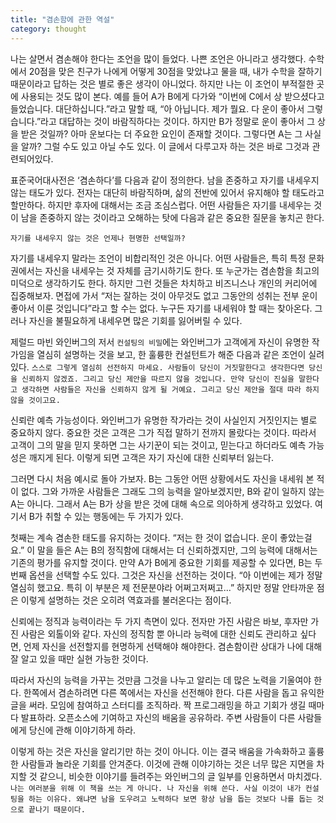 ```yaml
---
title: "겸손함에 관한 역설"
category: thought
---
```


나는 살면서 겸손해야 한다는 조언을 많이 들었다. 나쁜 조언은 아니라고 생각했다. 수학에서 20점을 맞은 친구가 나에게 어떻게 30점을 맞았냐고 물을 때, 내가 수학을 잘하기 때문이라고 답하는 것은 별로 좋은 생각이 아니었다. 하지만 나는 이 조언이 부적절한 곳에 사용되는 것도 많이 본다. 예를 들어 A가 B에게 다가와 “이번에 C에서 상 받으셨다고 들었습니다. 대단하십니다.”라고 말할 때, “아 아닙니다. 제가 뭘요. 다 운이 좋아서 그렇습니다.”라고 대답하는 것이 바람직하다는 것이다. 하지만 B가 정말로 운이 좋아서 그 상을 받은 것일까? 아마 운보다는 더 주요한 요인이 존재할 것이다. 그렇다면 A는 그 사실을 알까? 그럴 수도 있고 아닐 수도 있다. 이 글에서 다루고자 하는 것은 바로 그것과 관련되어있다.

표준국어대사전은 ‘겸손하다’를 다음과 같이 정의한다. 남을 존중하고 자기를 내세우지 않는 태도가 있다. 전자는 대단히 바람직하며, 삶의 전반에 있어서 유지해야 할 태도라고 할만하다. 하지만 후자에 대해서는 조금 조심스럽다. 어떤 사람들은 자기를 내세우는 것이 남을 존중하지 않는 것이라고 오해하는 탓에 다음과 같은 중요한 질문을 놓치곤 한다.

`자기를 내세우지 않는 것은 언제나 현명한 선택일까?`

자기를 내세우지 말라는 조언이 비합리적인 것은 아니다. 어떤 사람들은, 특히 특정 문화권에서는 자신을 내세우는 것 자체를 금기시하기도 한다. 또 누군가는 겸손함을 최고의 미덕으로 생각하기도 한다. 하지만 그런 것들은 차치하고 비즈니스나 개인의 커리어에 집중해보자. 면접에 가서 “저는 잘하는 것이 아무것도 없고 그동안의 성취는 전부 운이 좋아서 이룬 것입니다”라고 할 수는 없다. 누구든 자기를 내세워야 할 때는 찾아온다. 그러나 자신을 불필요하게 내세우면 많은 기회를 잃어버릴 수 있다.

제럴드 마빈 와인버그의 저서 `컨설팅의 비밀`에는 와인버그가 고객에게 자신이 유명한 작가임을 열심히 설명하는 것을 보고, 한 훌륭한 컨설턴트가 해준 다음과 같은 조언이 실려있다. `스스로 그렇게 열심히 선전하지 마세요. 사람들이 당신이 거짓말한다고 생각한다면 당신을 신뢰하지 않겠죠. 그리고 당신 제안을 따르지 않을 것입니다. 만약 당신이 진실을 말한다고 생각하면 사람들은 자신을 신뢰하지 않게 될 거예요. 그리고 당신 제안을 절대 따라 하지 않을 것이고요.`

신뢰란 예측 가능성이다. 와인버그가 유명한 작가라는 것이 사실인지 거짓인지는 별로 중요하지 않다. 중요한 것은 고객은 그가 직접 말하기 전까지 몰랐다는 것이다. 따라서 고객이 그의 말을 믿지 못하면 그는 사기꾼이 되는 것이고, 믿는다고 하더라도 예측 가능성은 깨지게 된다. 이렇게 되면 고객은 자기 자신에 대한 신뢰부터 잃는다.

그러면 다시 처음 예시로 돌아 가보자. B는 그동안 어떤 상황에서도 자신을 내세워 본 적이 없다. 그와 가까운 사람들은 그래도 그의 능력을 알아보겠지만, B와 같이 일하지 않는 A는 아니다. 그래서 A는 B가 상을 받은 것에 대해 속으로 의아하게 생각하고 있었다. 여기서 B가 취할 수 있는 행동에는 두 가지가 있다.

첫째는 계속 겸손한 태도를 유지하는 것이다. “저는 한 것이 없습니다. 운이 좋았는걸요.” 이 말을 들은 A는 B의 정직함에 대해서는 더 신뢰하겠지만, 그의 능력에 대해서는 기존의 평가를 유지할 것이다. 만약 A가 B에게 중요한 기회를 제공할 수 있다면, B는 두 번째 옵션을 선택할 수도 있다. 그것은 자신을 선전하는 것이다. “아 이번에는 제가 정말 열심히 했고요. 특히 이 부분은 제 전문분야라 어쩌고저쩌고...” 하지만 정말 안타까운 점은 이렇게 설명하는 것은 오히려 역효과를 불러온다는 점이다.

신뢰에는 정직과 능력이라는 두 가지 측면이 있다. 전자만 가진 사람은 바보, 후자만 가진 사람은 외톨이와 같다. 자신의 정직함 뿐 아니라 능력에 대한 신뢰도 관리하고 싶다면, 언제 자신을 선전할지를 현명하게 선택해야 해야한다. 겸손함이란 상대가 나에 대해 잘 알고 있을 때만 실현 가능한 것이다.

따라서 자신의 능력을 가꾸는 것만큼 그것을 나누고 알리는 데 많은 노력을 기울여야 한다. 한쪽에서 겸손하려면 다른 쪽에서는 자신을 선전해야 한다. 다른 사람을 돕고 유익한 글을 써라. 모임에 참여하고 스터디를 조직하라. 짝 프로그래밍을 하고 기회가 생길 때마다 발표하라. 오픈소스에 기여하고 자신의 배움을 공유하라. 주변 사람들이 다른 사람들에게 당신에 관해 이야기하게 하라.

이렇게 하는 것은 자신을 알리기만 하는 것이 아니다. 이는 결국 배움을 가속화하고 훌륭한 사람들과 놀라운 기회를 안겨준다. 이것에 관해 이야기하는 것은 너무 많은 지면을 차지할 것 같으니, 비슷한 이야기를 들려주는 와인버그의 글 일부를 인용하면서 마치겠다. `나는 여러분을 위해 이 책을 쓰는 게 아니다. 나 자신을 위해 쓴다. 사실 이것이 내가 컨설팅을 하는 이유다. 왜냐면 남을 도우려고 노력하다 보면 항상 남을 돕는 것보다 나를 돕는 것으로 끝나기 때문이다.`
